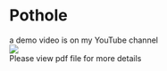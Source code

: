# Pothole
a demo video is on my YouTube channel<br>
[![](https://markdown-videos-api.jorgenkh.no/youtube/Ej1U6t0Z6Zo)](https://youtu.be/Ej1U6t0Z6Zo)<br>
Please view pdf file for more details
